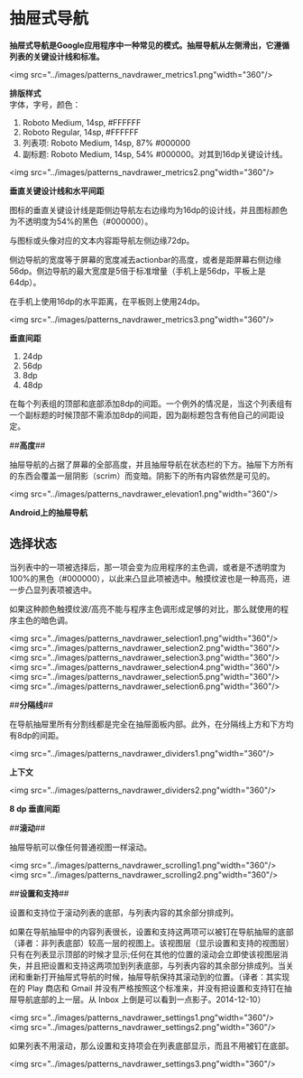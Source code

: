 # 抽屉式导航 

**抽屉式导航是Google应用程序中一种常见的模式。抽屉导航从左侧滑出，它遵循列表的关键设计线和标准。**

<img src="../images/patterns_navdrawer_metrics1.png"width="360"/> 

**排版样式**  
字体，字号，颜色：  
1. Roboto Medium, 14sp, #FFFFFF  
2. Roboto Regular, 14sp, #FFFFFF  
3. 列表项: Roboto Medium, 14sp, 87% #000000  
4. 副标题: Roboto Medium, 14sp, 54% #000000。对其到16dp关键设计线。

<img src="../images/patterns_navdrawer_metrics2.png"width="360"/>   

**垂直关键设计线和水平间距**

图标的垂直关键设计线是距侧边导航左右边缘均为16dp的设计线，并且图标颜色为不透明度为54%的黑色（#000000）。

与图标或头像对应的文本内容距导航左侧边缘72dp。

侧边导航的宽度等于屏幕的宽度减去actionbar的高度，或者是距屏幕右侧边缘56dp。侧边导航的最大宽度是5倍于标准增量（手机上是56dp，平板上是64dp）。

在手机上使用16dp的水平距离，在平板则上使用24dp。


<img src="../images/patterns_navdrawer_metrics3.png"width="360"/> 

**垂直间距**

1. 24dp  
2. 56dp  
3. 8dp  
4. 48dp  

在每个列表组的顶部和底部添加8dp的间距。一个例外的情况是，当这个列表组有一个副标题的时候顶部不需添加8dp的间距，因为副标题包含有他自己的间距设定。


##**高度**##

抽屉导航的占据了屏幕的全部高度，并且抽屉导航在状态栏的下方。抽屉下方所有的东西会覆盖一层阴影（scrim）而变暗。阴影下的所有内容依然是可见的。

<img src="../images/patterns_navdrawer_elevation1.png"width="360"/> 

**Android上的抽屉导航**


## **选择状态** ##

当列表中的一项被选择后，那一项会变为应用程序的主色调，或者是不透明度为100%的黑色（#000000），以此来凸显此项被选中。触摸纹波也是一种高亮，进一步凸显列表项被选中。

如果这种颜色触摸纹波/高亮不能与程序主色调形成足够的对比，那么就使用的程序主色的暗色调。

<img src="../images/patterns_navdrawer_selection1.png"width="360"/> 
<img src="../images/patterns_navdrawer_selection2.png"width="360"/> 
<img src="../images/patterns_navdrawer_selection3.png"width="360"/> 
<img src="../images/patterns_navdrawer_selection4.png"width="360"/> 
<img src="../images/patterns_navdrawer_selection5.png"width="360"/> 
<img src="../images/patterns_navdrawer_selection6.png"width="360"/> 


##**分隔线**##

在导航抽屉里所有分割线都是完全在抽屉面板内部。此外，在分隔线上方和下方均有8dp的间距。

<img src="../images/patterns_navdrawer_dividers1.png"width="360"/> 

**上下文**

<img src="../images/patterns_navdrawer_dividers2.png"width="360"/> 

**8 dp 垂直间距**


##**滚动**##

抽屉导航可以像任何普通视图一样滚动。

<img src="../images/patterns_navdrawer_scrolling1.png"width="360"/> 
<img src="../images/patterns_navdrawer_scrolling2.png"width="360"/> 


##**设置和支持**##

设置和支持位于滚动列表的底部，与列表内容的其余部分排成列。 

如果在导航抽屉中的内容列表很长，设置和支持这两项可以被钉在导航抽屉的底部（译者：非列表底部）较高一层的视图上。该视图层（显示设置和支持的视图层）只有在列表显示顶部的时候才显示;任何在其他的位置的滚动会立即使该视图层消失，并且把设置和支持这两项加到列表底部，与列表内容的其余部分排成列。当关闭和重​​新打开抽屉式导航的时候，抽屉导航保持其滚动到的位置。（译者：其实现在的 Play 商店和 Gmail 并没有严格按照这个标准来，并没有把设置和支持钉在抽屉导航底部的上一层。从 Inbox 上倒是可以看到一点影子。2014-12-10）

<img src="../images/patterns_navdrawer_settings1.png"width="360"/>
<img src="../images/patterns_navdrawer_settings2.png"width="360"/>

如果列表不用滚动，那么设置和支持项会在列表底部显示，而且不用被钉在底部。

<img src="../images/patterns_navdrawer_settings3.png"width="360"/>
